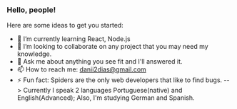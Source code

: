 ### Hello, people!

Here are some ideas to get you started:

- 🌱 I’m currently learning React, Node.js
- 👯 I’m looking to collaborate on any project that you may need my knowledge.
- 💬 Ask me about anything you see fit and I'll answered it.
- 📫 How to reach me: danii2dias@gmail.com
- ⚡ Fun fact: Spiders are the only web developers that like to find bugs.
--> Currently I speak 2 languages Portuguese(native) and English(Advanced);
    Also, I'm studying German and Spanish.
